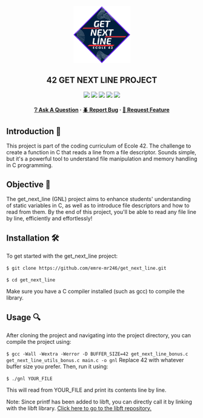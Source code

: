 <div align="center">
  <img src="img/gnl.png" alt="Logo" width="150" height="150">
  <h2>42 GET NEXT LINE PROJECT</h2>
    <a href= https://github.com/emre-mr246/42-evaluation><img src="https://img.shields.io/badge/score-125%20%2F%20100-success?style=for-the-badge"/></a>
    <a href= https://github.com/emre-mr246/42-evaluation><img src="https://img.shields.io/badge/circle-0-magenta?style=for-the-badge"/></a>
    <a href= https://github.com/emre-mr246/42-evaluation><img src="https://img.shields.io/badge/42-Evaluation-red?style=for-the-badge"/></a>
    <a href= https://github.com/emre-mr246/42-evaluation><img src="https://img.shields.io/github/last-commit/emre-mr246/42_ring1_get_next_line?style=for-the-badge"/></a>
    <a href="https://42istanbul.com.tr/"><img src="https://img.shields.io/badge/42-ISTANBUL-white?style=for-the-badge"/></a>
   
<h4>
    <a href="https://github.com/emre-mr246/42_ring1_get_next_line/issues">❔ Ask A Question</a>
  <span> · </span>
    <a href="https://github.com/emre-mr246/42_ring1_get_next_line/issues">🪲 Report Bug</a>
  <span> · </span>
    <a href="https://github.com/emre-mr246/42_ring1_get_next_line/issues">💬 Request Feature</a>
</h4>
</div>

## Introduction 🚀

This project is part of the coding curriculum of Ecole 42. The challenge to create a function in C that reads a line from a file descriptor. Sounds simple, but it's a powerful tool to understand file manipulation and memory handling in C programming.

## Objective 🎯

The get_next_line (GNL) project aims to enhance students' understanding of static variables in C, as well as to introduce file descriptors and how to read from them.  By the end of this project, you'll be able to read any file line by line, efficiently and effortlessly!

## Installation 🛠

To get started with the get_next_line project:

`$ git clone https://github.com/emre-mr246/get_next_line.git`

`$ cd get_next_line`

Make sure you have a C compiler installed (such as gcc) to compile the library.

## Usage 🔍
After cloning the project and navigating into the project directory, you can compile the project using:

`$ gcc -Wall -Wextra -Werror -D BUFFER_SIZE=42 get_next_line_bonus.c get_next_line_utils_bonus.c main.c -o gnl`
Replace 42 with whatever buffer size you prefer. Then, run it using:

`$ ./gnl YOUR_FILE`

This will read from YOUR_FILE and print its contents line by line.

Note: Since printf has been added to libft, you can directly call it by linking with the libft library.
<a href="https://github.com/emre-mr246/42_ring0_libft"> Click here to go to the libft repository.</a>

